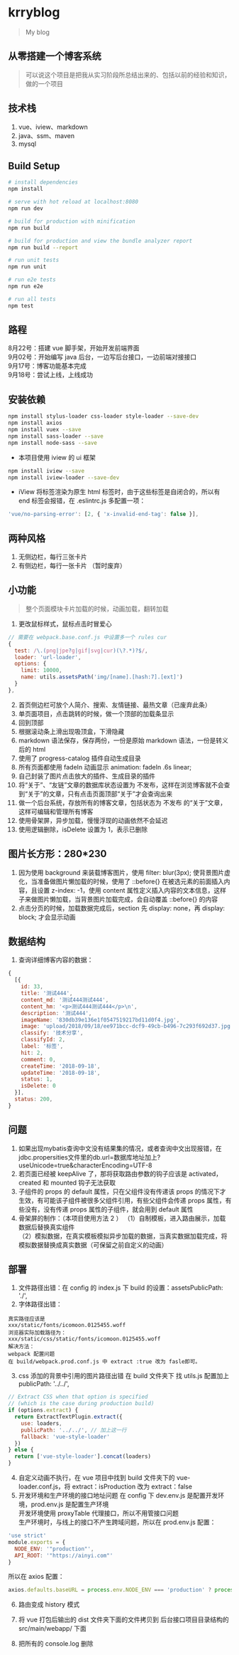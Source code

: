 # krryblog

> My blog

## 从零搭建一个博客系统

> 可以说这个项目是把我从实习阶段所总结出来的、包括以前的经验和知识，做的一个项目

## 技术栈
1. vue、iview、markdown
2. java、ssm、maven
3. mysql

## Build Setup

``` bash
# install dependencies
npm install

# serve with hot reload at localhost:8080
npm run dev

# build for production with minification
npm run build

# build for production and view the bundle analyzer report
npm run build --report

# run unit tests
npm run unit

# run e2e tests
npm run e2e

# run all tests
npm test
```

## 路程
8月22号：搭建 vue 脚手架，开始开发前端界面<br>
9月02号：开始编写 java 后台，一边写后台接口，一边前端对接接口<br>
9月17号：博客功能基本完成<br>
9月18号：尝试上线，上线成功<br>

## 安装依赖
```bash
npm install stylus-loader css-loader style-loader --save-dev
npm install axios
npm install vuex --save
npm install sass-loader --save
npm install node-sass --save
```
- 本项目使用 iview 的 ui 框架
```bash
npm install iview --save
npm install iview-loader --save-dev
```
- iView 将标签渲染为原生 html 标签时，由于这些标签是自闭合的，所以有 end 标签会报错，在 .eslintrc.js 多配置一项：
```js
'vue/no-parsing-error': [2, { 'x-invalid-end-tag': false }],
```
## 两种风格
1. 无侧边栏，每行三张卡片
2. 有侧边栏，每行一张卡片 （暂时废弃）


## 小功能
> 整个页面模块卡片加载的时候，动画加载，翻转加载
1. 更改鼠标样式，鼠标点击时冒爱心
```js
// 需要在 webpack.base.conf.js 中设置多一个 rules cur
{
  test: /\.(png|jpe?g|gif|svg|cur)(\?.*)?$/,
  loader: 'url-loader',
  options: {
    limit: 10000,
    name: utils.assetsPath('img/[name].[hash:7].[ext]')
  }
},
```
2. 首页侧边栏可放个人简介、搜索、友情链接、最热文章（已废弃此条）
3. 单页面项目，点击跳转的时候，做一个顶部的加载条显示
4. 回到顶部
5. 根据滚动条上滑出现吸顶盒，下滑隐藏
6. markdown 语法保存，保存两份，一份是原始 markdown 语法，一份是转义后的 html
7. 使用了 progress-catalog 插件自动生成目录
8. 所有页面都使用 fadeIn 动画显示 animation: fadeIn .6s linear;
9. 自己封装了图片点击放大的插件、生成目录的插件
10. 将“关于”、“友链”文章的数据库状态设置为 不发布，这样在浏览博客就不会查到“关于”的文章，只有点击页面顶部“关于”才会查询出来
11. 做一个后台系统，存放所有的博客文章，包括状态为 不发布 的“关于”文章，这样可编辑和管理所有博客
12. 使用骨架屏，异步加载，慢慢浮现的动画依然不会延迟
13. 使用逻辑删除，isDelete 设置为 1，表示已删除

##  图片长方形：280*230
1. 因为使用 background 来装载博客图片，使用 filter: blur(3px); 使背景图片虚化，当准备做图片懒加载的时候，使用了 ::before{} 在被选元素的前面插入内容，且设置 z-index: -1，使用 content 属性定义插入内容的文本信息，这样子来做图片懒加载，当背景图片加载完成，会自动覆盖 ::before{} 的内容
2. 点击分页的时候，加载数据完成后，section 先 display: none，再 display: block; 才会显示动画

## 数据结构
1. 查询详细博客内容的数据：
```js
{
  [{
    id: 33,
    title: '测试444',
    content_md: '测试444测试444',
    content_hm: '<p>测试444测试444</p>\n',
    description: '测试444',
    imageName: '830db39e136e1f0547519217bd11d0f4.jpg',
    image: 'upload/2018/09/18/ee971bcc-dcf9-49cb-b496-7c293f692d37.jpg',
    classify: '技术分享',
    classifyId: 2,
    label: '标签',
    hit: 2,
    comment: 0,
    createTime: '2018-09-18',
    updateTime: '2018-09-18',
    status: 1,
    isDelete: 0
  }],
  status: 200,
}
```

## 问题
1. 如果出现mybatis查询中文没有结果集的情况，或者查询中文出现报错，在jdbc.propersities文件里的db.url=数据库地址加上?useUnicode=true&characterEncoding=UTF-8
2. 若页面已经被 keepAlive 了，那将获取路由参数的钩子应该是 activated，created 和 mounted 钩子无法获取
3. 子组件的 props 的 default 属性，只在父组件没有传递该 props 的情况下才生效，有可能该子组件被很多父组件引用，有些父组件会传递 props 属性，有些没有，没有传递 props 属性的子组件，就会用到 default 属性
4. 骨架屏的制作：（本项目使用方法 2 ）
（1）自制模板，进入路由展示，加载数据后替换真实组件<br>
（2）模拟数据，在真实模板模拟异步加载的数据，当真实数据加载完成，将模拟数据替换成真实数据（可保留之前自定义的动画）

## 部署
1. 文件路径出错：在 config 的 index.js 下 build 的设置：assetsPublicPath: './',
2. 字体路径出错：
```
真实路径应该是
xxx/static/fonts/icomoon.0125455.woff 
浏览器实际加载路径为：
xxx/static/css/static/fonts/icomoon.0125455.woff 
解决方法：
webpack 配置问题
在 build/webpack.prod.conf.js 中 extract :true 改为 fasle即可。
```
3. css 添加的背景中引用的图片路径出错
在 build 文件夹下 找 utils.js 配置加上 publicPath: '../../',
```js
// Extract CSS when that option is specified
// (which is the case during production build)
if (options.extract) {
  return ExtractTextPlugin.extract({
    use: loaders,
    publicPath: '../../', // 加上这一行
    fallback: 'vue-style-loader'
  })
} else {
  return ['vue-style-loader'].concat(loaders)
}
```
4. 自定义动画不执行，在 vue 项目中找到 build 文件夹下的 vue-loader.conf.js，将 extract：isProduction  改为 extract：false
5. 开发环境和生产环境的接口地址问题
在 config 下 dev.env.js 是配置开发环境，prod.env.js 是配置生产环境<br>
开发环境使用 proxyTable 代理接口，所以不用管接口问题<br>
生产环境时，与线上的接口不产生跨域问题，所以在 prod.env.js 配置：
```js
'use strict'
module.exports = {
  NODE_ENV: '"production"',
  API_ROOT: '"https://ainyi.com"'
}

```
所以在 axios 配置：
```js
axios.defaults.baseURL = process.env.NODE_ENV === 'production' ? process.env.API_ROOT : '';
```
6. 路由变成 history 模式

7. 将 vue 打包后输出的 dist 文件夹下面的文件拷贝到 后台接口项目目录结构的 src/main/webapp/ 下面

8. 把所有的 console.log 删除